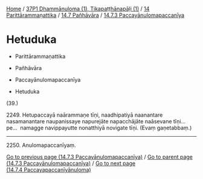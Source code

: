 
[Home](/) / [37P1 Dhammānuloma (1), Tikapaṭṭhānapāḷi (1)](../../...md) / [14 Parittārammaṇattika](../...md) / [14.7 Pañhāvāra](...md) / [14.7.3 Paccayānulomapaccanīya](../37P1/14/14.7/14.7.3.md)

# Hetuduka

* Parittārammaṇattika

* Pañhāvāra

* Paccayānulomapaccanīya

* Hetuduka

(39.)

2249\. Hetupaccayā naārammaṇe tīṇi, naadhipatiyā naanantare nasamanantare naupanissaye napurejāte napacchājāte naāsevane tīṇi…pe…  namagge navippayutte nonatthiyā novigate tīṇi. (Evaṃ gaṇetabbaṃ.)

---

2250\. Anulomapaccanīyaṃ.



[Go to previous page (14.7.3 Paccayānulomapaccanīya)](../37P1/14/14.7/14.7.3.md) / [Go to parent page (14.7.3 Paccayānulomapaccanīya)](../37P1/14/14.7/14.7.3.md) / [Go to next page (14.7.4 Paccayapaccanīyānuloma)](../14.7.4.md)


